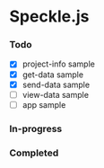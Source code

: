 # Speckle.js

### Todo

- [x] project-info sample
- [x] get-data sample
- [x] send-data sample
- [ ] view-data sample
- [ ] app sample

### In-progress

### Completed
